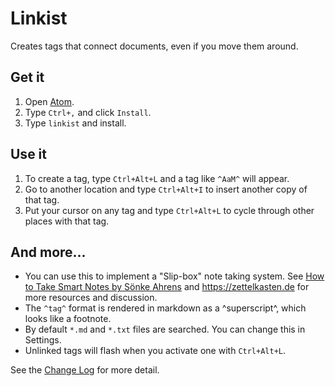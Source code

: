 # Linkist

Creates tags that connect documents, even if you move them around.

## Get it

1. Open [Atom](https://atom.io/).
2. Type `Ctrl+,` and click `Install`.
4. Type `linkist` and install.

## Use it

1. To create a tag, type `Ctrl+Alt+L` and a tag like `^AaM^` will appear.
2. Go to another location and type `Ctrl+Alt+I` to insert another copy of that tag.
3. Put your cursor on any tag and type `Ctrl+Alt+L` to cycle through other places with that tag.

## And more...

* You can use this to implement a "Slip-box" note taking system. See [How to Take Smart Notes by Sönke Ahrens](https://amzn.to/2vi6Sm9) and https://zettelkasten.de for more resources and discussion.
* The `^tag^` format is rendered in markdown as a ^superscript^, which looks like a footnote.
* By default `*.md` and `*.txt` files are searched. You can change this in Settings.
* Unlinked tags will flash when you activate one with `Ctrl+Alt+L`.

See the [Change Log](CHANGELOG.md) for more detail.
